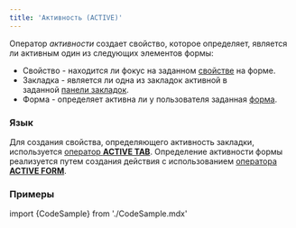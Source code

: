 ```yaml
---
title: 'Активность (ACTIVE)'
---
```


Оператор *активности* создает свойство, которое определяет, является ли активным один из следующих элементов формы:

-   Свойство - находится ли фокус на заданном [свойстве](Свойства.md) на форме.
-   Закладка - является ли одна из закладок активной в заданной [панели закладок](Дизайн_формы.md#tab-broken).
-   Форма - определяет активна ли у пользователя заданная [форма](Формы.md).

### Язык

Для создания свойства, определяющего активность закладки, используется [оператор **ACTIVE TAB**](Оператор_ACTIVE_TAB.md). Определение активности формы реализуется путем создания действия с использованием [оператора **ACTIVE FORM**](Оператор_ACTIVE_FORM.md).

### Примеры

import {CodeSample} from './CodeSample.mdx'

<CodeSample url="https://documentation.lsfusion.org/sample?file=OperatorPropertySample&block=activetab"/>


<CodeSample url="https://documentation.lsfusion.org/sample?file=ActionSample&block=activeform"/>

  
